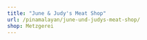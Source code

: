 ```yaml
---
title: "June & Judy's Meat Shop"
url: /pinamalayan/june-und-judys-meat-shop/
shop: Metzgerei
---
```

